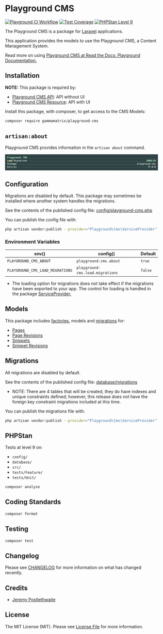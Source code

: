 # Playground CMS

[![Playground CI Workflow](https://github.com/gammamatrix/playground-cms/actions/workflows/ci.yml/badge.svg?branch=develop)](https://raw.githubusercontent.com/gammamatrix/playground-cms/testing/develop/testdox.txt)
[![Test Coverage](https://raw.githubusercontent.com/gammamatrix/playground-cms/testing/develop/coverage.svg)](tests)
[![PHPStan Level 9](https://img.shields.io/badge/PHPStan-level%209-brightgreen)](.github/workflows/ci.yml#L120)

The Playground CMS is a package for [Laravel](https://laravel.com/docs/11.x) applications.

This application provides the models to use the Playground CMS, a Content Management System.

Read more on using [Playground CMS at Read the Docs: Playground Documentation.](https://gammamatrix-playground.readthedocs.io/en/develop/components/cms.html)

## Installation

**NOTE:** This package is required by:
- [Playground CMS API](https://github.com/gammamatrix/playground-cms-api): API without UI
- [Playground CMS Resource](https://github.com/gammamatrix/playground-cms-resource): API with UI

Install this package, with composer, to get access to the CMS Models:

```bash
composer require gammamatrix/playground-cms
```

## `artisan:about`

Playground CMS provides information in the `artisan about` command.

<img src="resources/docs/artisan-about-playground-cms.png" alt="screenshot of artisan about command with Playground CMS.">

## Configuration

Migrations are disabled by default. This package may sometimes be installed where another system handles the migrations.

See the contents of the published config file: [config/playground-cms.php](config/playground-cms.php)

You can publish the config file with:
```bash
php artisan vendor:publish --provider="Playground\Cms\ServiceProvider" --tag="playground-config"
```

### Environment Variables

|  env()                           | config()                         | Default |
|----------------------------------|----------------------------------|---------|
| `PLAYGROUND_CMS_ABOUT`           | `playground-cms.about`           | `true`  |
| `PLAYGROUND_CMS_LOAD_MIGRATIONS` | `playground-cms.load.migrations` | `false` |
- The loading option for migrations does not take effect if the migrations have been exported to your app. The control for loading is handled in the package [ServiceProvider.](src/ServiceProvider.php)

## Models

This package includes [factories](database/factories), models and [migrations](database/migrations) for:
- [Pages](src/Models/Page.php)
- [Page Revisions](src/Models/PageRevision.php)
- [Snippets](src/Models/Snippet.php)
- [Snippet Revisions](src/Models/SnippetRevision.php)

## Migrations

All migrations are disabled by default.

See the contents of the published config file: [database/migrations](database/migrations)
- NOTE: There are 4 tables that will be created, they do have indexes and unique constraints defined; however, this release does not have the foreign key constraint migrations included at this time.

You can publish the migrations file with:
```bash
php artisan vendor:publish --provider="Playground\Cms\ServiceProvider" --tag="playground-migrations"
```

## PHPStan

Tests at level 9 on:
- `config/`
- `database/`
- `src/`
- `tests/Feature/`
- `tests/Unit/`

```sh
composer analyse
```

## Coding Standards

```sh
composer format
```

## Testing

```sh
composer test
```

## Changelog

Please see [CHANGELOG](CHANGELOG.md) for more information on what has changed recently.

## Credits

- [Jeremy Postlethwaite](https://github.com/gammamatrix)

## License

The MIT License (MIT). Please see [License File](LICENSE.md) for more information.
